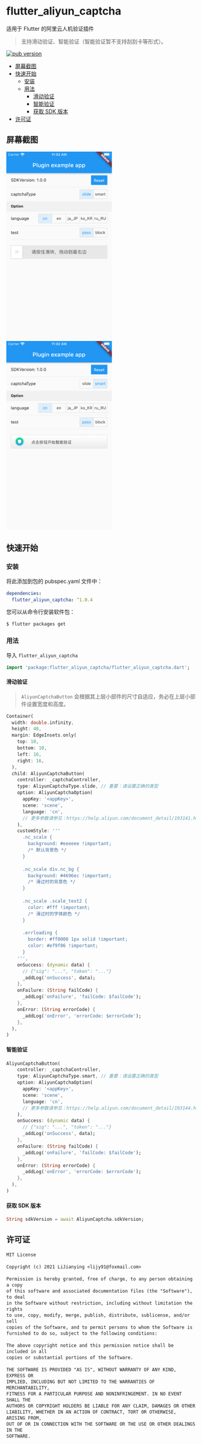 # flutter_aliyun_captcha

适用于 Flutter 的阿里云人机验证插件

> 支持滑动验证、智能验证（智能验证暂不支持刮刮卡等形式）。

[![pub version][pub-image]][pub-url]

[pub-image]: https://img.shields.io/pub/v/flutter_aliyun_captcha.svg
[pub-url]: https://pub.dev/packages/flutter_aliyun_captcha

<!-- START doctoc generated TOC please keep comment here to allow auto update -->
<!-- DON'T EDIT THIS SECTION, INSTEAD RE-RUN doctoc TO UPDATE -->

- [屏幕截图](#%E5%B1%8F%E5%B9%95%E6%88%AA%E5%9B%BE)
- [快速开始](#%E5%BF%AB%E9%80%9F%E5%BC%80%E5%A7%8B)
  - [安装](#%E5%AE%89%E8%A3%85)
  - [用法](#%E7%94%A8%E6%B3%95)
    - [滑动验证](#%E6%BB%91%E5%8A%A8%E9%AA%8C%E8%AF%81)
    - [智能验证](#%E6%99%BA%E8%83%BD%E9%AA%8C%E8%AF%81)
    - [获取 SDK 版本](#%E8%8E%B7%E5%8F%96-sdk-%E7%89%88%E6%9C%AC)
- [许可证](#%E8%AE%B8%E5%8F%AF%E8%AF%81)

<!-- END doctoc generated TOC please keep comment here to allow auto update -->

## 屏幕截图

<div>
  <img src='https://github.com/leanflutter/flutter_aliyun_captcha/raw/master/screenshots/flutter_aliyun_captcha-ios-slide.png' width=280>
  <img src='https://github.com/leanflutter/flutter_aliyun_captcha/raw/master/screenshots/flutter_aliyun_captcha-ios-smart.png' width=280>
</div>

## 快速开始

### 安装

将此添加到包的 pubspec.yaml 文件中：

```yaml
dependencies:
  flutter_aliyun_captcha: ^1.0.4
```

您可以从命令行安装软件包：

```bash
$ flutter packages get
```

### 用法

导入 `flutter_aliyun_captcha`

```dart
import 'package:flutter_aliyun_captcha/flutter_aliyun_captcha.dart';
```

#### 滑动验证

> `AliyunCaptchaButton` 会根据其上层小部件的尺寸自适应，务必在上层小部件设置宽度和高度。

```dart
Container(
  width: double.infinity,
  height: 48,
  margin: EdgeInsets.only(
    top: 10,
    bottom: 10,
    left: 16,
    right: 16,
  ),
  child: AliyunCaptchaButton(
    controller: _captchaController,
    type: AliyunCaptchaType.slide, // 重要：请设置正确的类型
    option: AliyunCaptchaOption(
      appKey: '<appKey>',
      scene: 'scene',
      language: 'cn',
      // 更多参数请参见：https://help.aliyun.com/document_detail/193141.html
    ),
    customStyle: '''
      .nc_scale {
        background: #eeeeee !important;
        /* 默认背景色 */
      }

      .nc_scale div.nc_bg {
        background: #4696ec !important;
        /* 滑过时的背景色 */
      }

      .nc_scale .scale_text2 {
        color: #fff !important;
        /* 滑过时的字体颜色 */
      }

      .errloading {
        border: #ff0000 1px solid !important;
        color: #ef9f06 !important;
      }
    ''',
    onSuccess: (dynamic data) {
      // {"sig": "...", "token": "..."}
      _addLog('onSuccess', data);
    },
    onFailure: (String failCode) {
      _addLog('onFailure', 'failCode: $failCode');
    },
    onError: (String errorCode) {
      _addLog('onError', 'errorCode: $errorCode');
    },
  ),
)
```

#### 智能验证

```dart
AliyunCaptchaButton(
    controller: _captchaController,
    type: AliyunCaptchaType.smart, // 重要：请设置正确的类型
    option: AliyunCaptchaOption(
      appKey: '<appKey>',
      scene: 'scene',
      language: 'cn',
      // 更多参数请参见：https://help.aliyun.com/document_detail/193144.html
    ),
    onSuccess: (dynamic data) {
      // {"sig": "...", "token": "..."}
      _addLog('onSuccess', data);
    },
    onFailure: (String failCode) {
      _addLog('onFailure', 'failCode: $failCode');
    },
    onError: (String errorCode) {
      _addLog('onError', 'errorCode: $errorCode');
    },
  ),
)
```

#### 获取 SDK 版本

```dart
String sdkVersion = await AliyunCaptcha.sdkVersion;
```

## 许可证

```
MIT License

Copyright (c) 2021 LiJianying <lijy91@foxmail.com>

Permission is hereby granted, free of charge, to any person obtaining a copy
of this software and associated documentation files (the "Software"), to deal
in the Software without restriction, including without limitation the rights
to use, copy, modify, merge, publish, distribute, sublicense, and/or sell
copies of the Software, and to permit persons to whom the Software is
furnished to do so, subject to the following conditions:

The above copyright notice and this permission notice shall be included in all
copies or substantial portions of the Software.

THE SOFTWARE IS PROVIDED "AS IS", WITHOUT WARRANTY OF ANY KIND, EXPRESS OR
IMPLIED, INCLUDING BUT NOT LIMITED TO THE WARRANTIES OF MERCHANTABILITY,
FITNESS FOR A PARTICULAR PURPOSE AND NONINFRINGEMENT. IN NO EVENT SHALL THE
AUTHORS OR COPYRIGHT HOLDERS BE LIABLE FOR ANY CLAIM, DAMAGES OR OTHER
LIABILITY, WHETHER IN AN ACTION OF CONTRACT, TORT OR OTHERWISE, ARISING FROM,
OUT OF OR IN CONNECTION WITH THE SOFTWARE OR THE USE OR OTHER DEALINGS IN THE
SOFTWARE.
```
